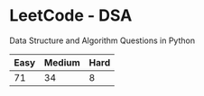 # LeetCode - DSA

Data Structure and Algorithm Questions in Python

| Easy   |  Medium  | Hard |
|--------|----------|------|
|   71   |    34    |  8   |
